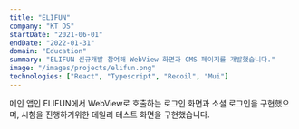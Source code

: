 ```yaml
---
title: "ELIFUN"
company: "KT DS"
startDate: "2021-06-01"
endDate: "2022-01-31"
domain: "Education"
summary: "ELIFUN 신규개발 참여해 WebView 화면과 CMS 페이지를 개발했습니다."
image: "/images/projects/elifun.png"
technologies: ["React", "Typescript", "Recoil", "Mui"]
---
```


메인 앱인 ELIFUN에서 WebView로 호출하는 로그인 화면과 소셜 로그인을 구현했으며, 시험을 진행하기위한 데일리 테스트 화면을 구현했습니다.
